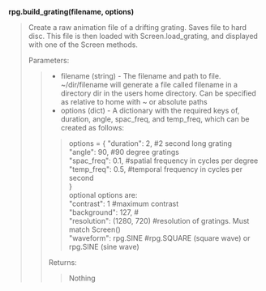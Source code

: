 **rpg.build_grating(filename, options)**

>Create a raw animation file of a drifting grating. Saves file to hard disc. This file is then loaded with Screen.load_grating, and displayed with one of the Screen methods.
>
>Parameters:
>>* filename (string) - The filename and path to file. ~/dir/filename will generate a file called filename in a directory dir in the users home directory. Can be specified as relative to home with \~ or absolute paths
>>* options (dict) -  A dictionary with the required keys of, duration, angle, spac_freq, and temp_freq, which can be created as follows:
>>>options = {
>>>"duration": 2,     #2 second long grating <br>
>>>"angle": 90,       #90 degree gratings<br>
>>>"spac_freq": 0.1,  #spatial frequency in cycles per degree<br>
>>>"temp_freq": 0.5,  #temporal frequency in cycles per second<br>
>>>}<br>
>>>optional options are:<br>
>>>"contrast": 1      #maximum contrast<br>
>>>"background": 127,   #<br>
>>>"resolution": (1280, 720)   #resolution of gratings. Must match Screen()<br>
>>>"waveform": rpg.SINE #rpg.SQUARE (square wave) or rpg.SINE (sine wave)<br>
>>
>>Returns:
>>>Nothing
